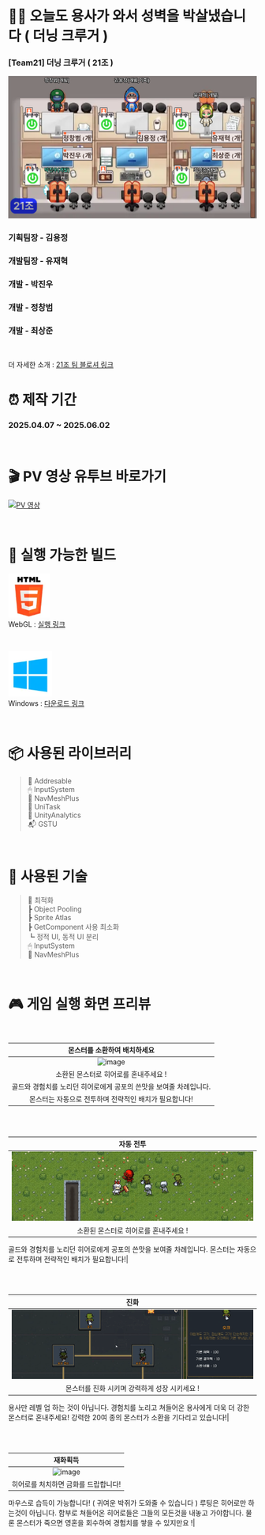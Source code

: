 # 👨‍🔧 오늘도 용사가 와서 성벽을 박살냈습니다 ( 더닝 크루거 )
### [Team21] 더닝 크루거 ( 21조 )

![image](/README/team21.png)  
### **기획팀장 - 김용정**  
### 개발팀장 - 유재혁  
### 개발 - 박진우  
### 개발 - 정창범  
### 개발 - 최상준  

<br>

더 자세한 소개 : [21조 팀 블로셔 링크](https://www.notion.so/teamsparta/1fc2dc3ef51480038b12ee9e970bbb2e)


# ⏰ 제작 기간
### 2025.04.07 ~ 2025.06.02

<br>

# 🎬 PV 영상 유투브 바로가기
[![PV 영상](https://img.youtube.com/vi/4DqVVG4eELk/0.jpg)](https://www.youtube.com/watch?v=4DqVVG4eELk)

<br>

# 📢 실행 가능한 빌드
![image](/README/HTML5.png)  
WebGL : [실행 링크](https://play.unity.com/en/games/3b3070e9-54fe-4334-a252-f3abc4550968/v105)  

<br>

![image](/README/Windows.png)  
Windows : [다운로드  링크](https://buly.kr/5JN5LXJ)  

<br>

# 📦 사용된 라이브러리
> 📁 Addresable  
> 🖱 InputSystem  
> 🚩 NavMeshPlus  
> 🔨 UniTask  
> 📑 UnityAnalytics  
> 📬 GSTU  


<br>

# 🔫 사용된 기술
> 📁 최적화  
> ┣ Object Pooling  
> ┣ Sprite Atlas  
> ┣ GetComponent 사용 최소화  
> ┗ 정적 UI, 동적 UI 분리  
> 🖱 InputSystem  
> 🚩 NavMeshPlus  

<br>

# 🎮 게임 실행 화면 프리뷰

<br>

|몬스터를 소환하여 배치하세요|
|:---:|
|![image](/README/움_오크소환.gif)  |
| 소환된 몬스터로 히어로를 혼내주세요 ! |
| 골드와 경험치를 노리던 히어로에게 공포의 쓴맛을 보여줄 차례입니다. |
| 몬스터는 자동으로 전투하며 전략적인 배치가 필요합니다! |

<br>
<br>


|자동 전투|
|:---:|
|![image](/README/움_전투.gif)  |
|소환된 몬스터로 히어로를 혼내주세요 !
골드와 경험치를 노리던 히어로에게 공포의 쓴맛을 보여줄 차례입니다.
몬스터는 자동으로 전투하며 전략적인 배치가 필요합니다!|

<br>
<br>

|진화|
|:---:|
|![image](/README/움_진화.gif)  |
|몬스터를 진화 시키며 강력하게 성장 시키세요 !
용사만 레벨 업 하는 것이 아닙니다.
경험치를 노리고 쳐들어온 용사에게 더욱 더 강한 몬스터로 혼내주세요!
강력한 20여 종의 몬스터가 소환을 기다리고 있습니다!|

<br>
<br>

|재화획득|
|:---:|
|![image](/README/움_약탈.gif)  |
|히어로를 처치하면 금화를 드랍합니다!
마우스로 습득이 가능합니다! ( 귀여운 박쥐가 도와줄 수 있습니다 )
루팅은 히어로만 하는것이 아닙니다. 함부로 쳐들어온 히어로들은 그들의 모든것을 내놓고 가야합니다.
물론 몬스터가 죽으면 영혼을 회수하여 경험치를 쌓을 수 있지만요 !|
